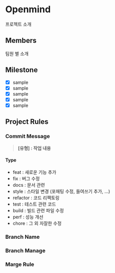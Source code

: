 # Openmind

프로젝트 소개

## Members

팀원 별 소개

## Milestone

- [x] sample
- [x] sample
- [x] sample
- [x] sample
- [x] sample

## Project Rules
### Commit Message
> **[유형] : 작업 내용**

#### Type
- feat : 새로운 기능 추가
- fix : 버그 수정
- docs : 문서 관련
- style : 스타일 변경 (포매팅 수정, 들여쓰기 추가, ...)
- refactor : 코드 리팩토링
- test : 테스트 관련 코드
- build : 빌드 관련 파일 수정
- perf : 성능 개선
- chore : 그 외 자잘한 수정
### Branch Name
### Branch Manage
### Marge Rule